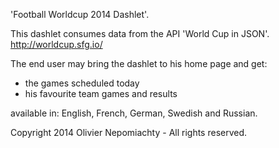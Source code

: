 'Football Worldcup 2014 Dashlet'.

This dashlet consumes data from the API 'World Cup in JSON'.
http://worldcup.sfg.io/

The end user may bring the dashlet to his home page and get:
- the games scheduled today
- his favourite team games and results

available in:
English, French, German, Swedish and Russian.

Copyright 2014 Olivier Nepomiachty - All rights reserved.
